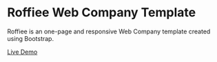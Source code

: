 # Roffiee Web Company Template

Roffiee is an one-page and responsive Web Company template created using Bootstrap.

[Live Demo](https://raw.githack.com/erdembaran/roffiee-web-company-template/main/index.html)
